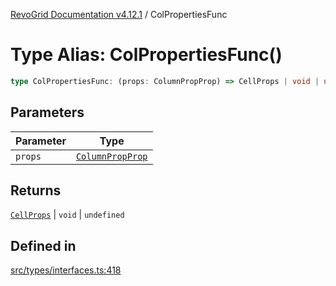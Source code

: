 [RevoGrid Documentation v4.12.1](README.md) / ColPropertiesFunc

# Type Alias: ColPropertiesFunc()

```ts
type ColPropertiesFunc: (props: ColumnPropProp) => CellProps | void | undefined;
```

## Parameters

| Parameter | Type |
| ------ | ------ |
| `props` | [`ColumnPropProp`](TypeAlias.ColumnPropProp.md) |

## Returns

[`CellProps`](TypeAlias.CellProps.md) \| `void` \| `undefined`

## Defined in

[src/types/interfaces.ts:418](https://github.com/revolist/revogrid/blob/d509c0063a76a472726c991b21f1c163442771b4/src/types/interfaces.ts#L418)
